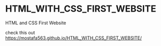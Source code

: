 # HTML_WITH_CSS_FIRST_WEBSITE
HTML and CSS First Website

check this out 
https://mostafa563.github.io/HTML_WITH_CSS_FIRST_WEBSITE/
